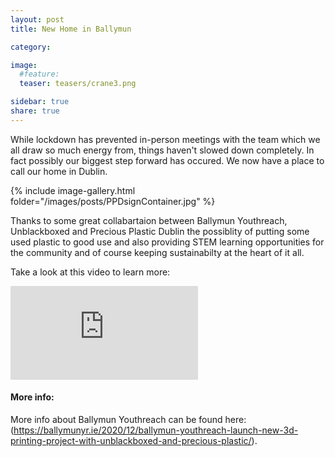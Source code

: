 ```yaml
---
layout: post
title: New Home in Ballymun

category: 

image:
  #feature: 
  teaser: teasers/crane3.png

sidebar: true
share: true
---
```


While lockdown has prevented in-person meetings with the team which we all draw so much energy from, things haven't slowed down completely. In fact possibly our biggest step forward has occured. We now have a place to call our home in Dublin.

{% include image-gallery.html folder="/images/posts/PPDsignContainer.jpg" %}

Thanks to some great collabartaion between Ballymun Youthreach, Unblackboxed and Precious Plastic Dublin the possiblity of putting some used plastic to good use and also providing STEM learning opportunities for the community and of course keeping sustainabilty at the heart of it all.

Take a look at this video to learn more: 


<iframe src="https://player.vimeo.com/video/468740329" frameborder="0" allowfullscreen class="video"></iframe>

#### More info:

More info about Ballymun Youthreach can be found here: (https://ballymunyr.ie/2020/12/ballymun-youthreach-launch-new-3d-printing-project-with-unblackboxed-and-precious-plastic/). 
